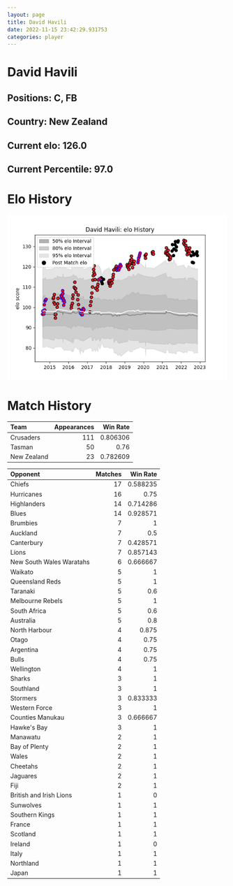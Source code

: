 ```yaml
---  
layout: page  
title: David Havili  
date: 2022-11-15 23:42:29.931753  
categories: player  
---
```

# David Havili

## Positions: C, FB

## Country: New Zealand

## Current elo: 126.0

## Current Percentile: 97.0

# Elo History


![elo history](history_DavidHavili.png)
# Match History


| Team        |   Appearances |   Win Rate |
|:------------|--------------:|-----------:|
| Crusaders   |           111 |   0.806306 |
| Tasman      |            50 |   0.76     |
| New Zealand |            23 |   0.782609 |

| Opponent                 |   Matches |   Win Rate |
|:-------------------------|----------:|-----------:|
| Chiefs                   |        17 |   0.588235 |
| Hurricanes               |        16 |   0.75     |
| Highlanders              |        14 |   0.714286 |
| Blues                    |        14 |   0.928571 |
| Brumbies                 |         7 |   1        |
| Auckland                 |         7 |   0.5      |
| Canterbury               |         7 |   0.428571 |
| Lions                    |         7 |   0.857143 |
| New South Wales Waratahs |         6 |   0.666667 |
| Waikato                  |         5 |   1        |
| Queensland Reds          |         5 |   1        |
| Taranaki                 |         5 |   0.6      |
| Melbourne Rebels         |         5 |   1        |
| South Africa             |         5 |   0.6      |
| Australia                |         5 |   0.8      |
| North Harbour            |         4 |   0.875    |
| Otago                    |         4 |   0.75     |
| Argentina                |         4 |   0.75     |
| Bulls                    |         4 |   0.75     |
| Wellington               |         4 |   1        |
| Sharks                   |         3 |   1        |
| Southland                |         3 |   1        |
| Stormers                 |         3 |   0.833333 |
| Western Force            |         3 |   1        |
| Counties Manukau         |         3 |   0.666667 |
| Hawke's Bay              |         3 |   1        |
| Manawatu                 |         2 |   1        |
| Bay of Plenty            |         2 |   1        |
| Wales                    |         2 |   1        |
| Cheetahs                 |         2 |   1        |
| Jaguares                 |         2 |   1        |
| Fiji                     |         2 |   1        |
| British and Irish Lions  |         1 |   0        |
| Sunwolves                |         1 |   1        |
| Southern Kings           |         1 |   1        |
| France                   |         1 |   1        |
| Scotland                 |         1 |   1        |
| Ireland                  |         1 |   0        |
| Italy                    |         1 |   1        |
| Northland                |         1 |   1        |
| Japan                    |         1 |   1        |